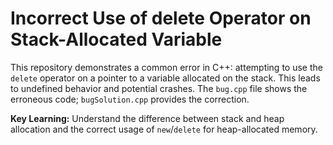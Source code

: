 # Incorrect Use of delete Operator on Stack-Allocated Variable

This repository demonstrates a common error in C++: attempting to use the `delete` operator on a pointer to a variable allocated on the stack. This leads to undefined behavior and potential crashes.  The `bug.cpp` file shows the erroneous code; `bugSolution.cpp` provides the correction.

**Key Learning:** Understand the difference between stack and heap allocation and the correct usage of `new`/`delete` for heap-allocated memory.